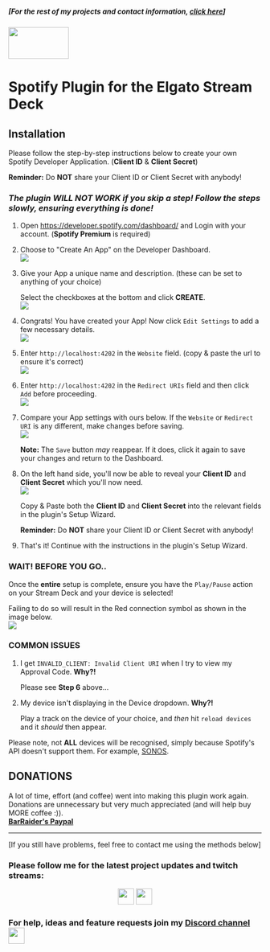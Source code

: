 ##### [For the rest of my projects and contact information, [click here](https://barraider.com/)]
<img src="/images/spotlogo.png" height="63" width="120"/>

# Spotify Plugin for the Elgato Stream Deck

## Installation
Please follow the step-by-step instructions below to create your own Spotify Developer Application. (**Client ID** & **Client Secret**)<br>

**Reminder:** Do **NOT** share your Client ID or Client Secret with anybody!

### ***The plugin WILL NOT WORK if you skip a step! Follow the steps slowly, ensuring everything is done!***

1. Open <a href="https://developer.spotify.com/dashboard/" target="_blank">https://developer.spotify.com/dashboard/</a> and Login with your account. (**Spotify Premium** is required)

2. Choose to "Create An App" on the Developer Dashboard.<br>
    <img src="/images/spotauth1.png"/><br>

3. Give your App a unique name and description. (these can be set to anything of your choice)<br>

    Select the checkboxes at the bottom and click **CREATE**.<br>
    <img src="/images/spotauth2b.png"/><br>
    
4. Congrats! You have created your App! Now click `Edit Settings` to add a few necessary details.<br>
    <img src="/images/spotauth5.png"/><br>
    
5. Enter `http://localhost:4202` in the `Website` field. (copy & paste the url to ensure it's correct)<br>
    <img src="/images/spotapp1b.png"/><br>
    
6. Enter `http://localhost:4202` in the `Redirect URIs` field and then click `Add` before proceeding.<br>
    <img src="/images/spotapp2b.png"/><br>
    
7. Compare your App settings with ours below. If the `Website` or `Redirect URI` is any different, make changes before saving.<br>
    <img src="/images/spotapp3b.png"/><br>
    
   **Note:** The `Save` button *may* reappear. If it does, click it again to save your changes and return to the Dashboard.
   
8. On the left hand side, you'll now be able to reveal your **Client ID** and **Client Secret** which you'll now need.<br>
    <img src="/images/spotauth8.png"/><br>
    
    Copy & Paste both the **Client ID** and **Client Secret** into the relevant fields in the plugin's Setup Wizard.<br>
    
    **Reminder:** Do **NOT** share your Client ID or Client Secret with anybody!
    
9. That's it! Continue with the instructions in the plugin's Setup Wizard.
    
### WAIT! BEFORE YOU GO..

Once the **entire** setup is complete, ensure you have the `Play/Pause` action on your Stream Deck and your device is selected!<br>

Failing to do so will result in the Red connection symbol as shown in the image below.<br>
    <img src="/images/spothelp3.png"/><br>

### COMMON ISSUES

1. I get `INVALID_CLIENT: Invalid Client URI` when I try to view my Approval Code. **Why?!**

    Please see **Step 6** above...
    
2. My device isn't displaying in the Device dropdown. **Why?!**

    Play a track on the device of your choice, and *then* hit `reload devices` and it *should* then appear.
    
Please note, not __ALL__ devices will be recognised, simply because Spotify's API doesn't support them. For example, [SONOS](https://www.sonos.com/en-us/home).

## **DONATIONS**

A lot of time, effort (and coffee) went into making this plugin work again. Donations are unnecessary but very much appreciated (and will help buy MORE coffee :)).<br>
    <b><a href="https://paypal.me/BarRaider">BarRaider's Paypal</a></b><br>
    
<hr>

[If you still have problems, feel free to contact me using the methods below]

### Please follow me for the latest project updates and twitch streams:  
<div align="center">
<a href="https://www.twitch.tv/barraider/" alt="@BarRaider"><img src="/images/twitch.png" height="32" width="32"/></a> 
<a href="https://twitter.com/realBarRaider" alt="@realBarRaider"><img src="/images/brtwit.png" height="32" width="32"/></a> 
</div>

### For help, ideas and feature requests join my [Discord channel](http://discord.barraider.com) <a href="http://discord.barraider.com"><img src="/images/discord.png" class="discord-img" height="32" width="32"></a>
